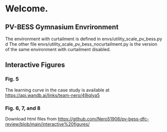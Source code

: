 # Welcome.

## PV-BESS Gymnasium Envrironment
The environment with curtailment is defined in envs/utility_scale_pv_bess.py
d
The other file envs/utility_scale_pv_bess_nocurtailment.py is the version of the same environment with curtailment disabled.

## Interactive Figures
### Fig. 5
The learning curve in the case study is available at https://api.wandb.ai/links/team-nero/49jqlya5
### Fig. 6, 7, and 8
Download html files from 
https://github.com/Nero51908/pv-bess-dfc-review/blob/main/interactive%20figures/
